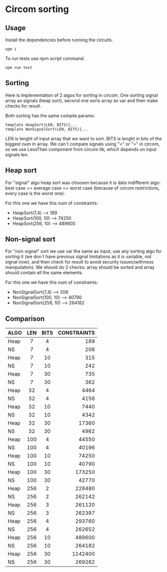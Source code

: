 # Circom sorting

## Usage

Install the dependencies before running the circuits.

```console
npm i
```

To run tests use npm script command.

```console
npm run test
```

## Sorting

Here is implementation of 2 algos for sorting in circom. One sorting signal array as signals (heap sort), second one sorts array as var and then make checks for result.

Both sorting has the same compile params:

```circom
template HeapSort(LEN, BITS){...
template NonSignalSort(LEN, BITS){...
```

LEN is lenght of input array that we want to sort.
BITS is lenght in bits of the biggest num in array. We can`t compare signals using "<" or ">" in circom, so we use LessThan component from circom lib, which depends on input signals len.

## Heap sort

For "signal" algo heap sort was choosen because it is data indifferent algo: best case == average case == worst case (because of circom restrictions, every case is the worst one).

For this one we have this num of constraints: 

-  HeapSort(7,4) --> 189
-  HeapSort(100, 10) --> 74250
-  HeapSort(256, 10) --> 489600

## Non-signal sort

For "non-signal" sort we use var the same as input, use any sorting algo for sorting it (we don`t have previous signal limitations as it is variable, not signal now), and then check for result to avoid security issues(withness manipulation). We should do 2 checks: array should be sorted and array should contain all the same elements.

For this one we have this num of constraints: 

-  NonSignalSort(7,4) --> 206
-  NonSignalSort(100, 10) --> 40790
-  NonSignalSort(256, 10) --> 264182

## Comparison

| ALGO |    LEN   | BITS  | CONSTRAINTS |
|:-----|:--------:|:-----:|------------:|
| Heap | 7        | 4     | 189         |
| NS   | 7        | 4     | 206         |
| Heap | 7        | 10    | 315         |
| NS   | 7        | 10    | 242         |
| Heap | 7        | 30    | 735         |
| NS   | 7        | 30    | 362         |
| Heap | 32       | 4     | 4464        |
| NS   | 32       | 4     | 4156        |
| Heap | 32       | 10    | 7440        |
| NS   | 32       | 10    | 4342        |
| Heap | 32       | 30    | 17360       |
| NS   | 32       | 30    | 4962        |
| Heap | 100      | 4     | 44550       |
| NS   | 100      | 4     | 40196       |
| Heap | 100      | 10    | 74250       |
| NS   | 100      | 10    | 40790       |
| Heap | 100      | 30    | 173250      |
| NS   | 100      | 30    | 42770       |
| Heap | 256      | 2     | 228480      |
| NS   | 256      | 2     | 262142      |
| Heap | 256      | 3     | 261120      |
| NS   | 256      | 3     | 262397      |
| Heap | 256      | 4     | 293760      |
| NS   | 256      | 4     | 262652      |
| Heap | 256      | 10    | 489600      |
| NS   | 256      | 10    | 264182      |
| Heap | 256      | 30    | 1142400     |
| NS   | 256      | 30    | 269282      |
